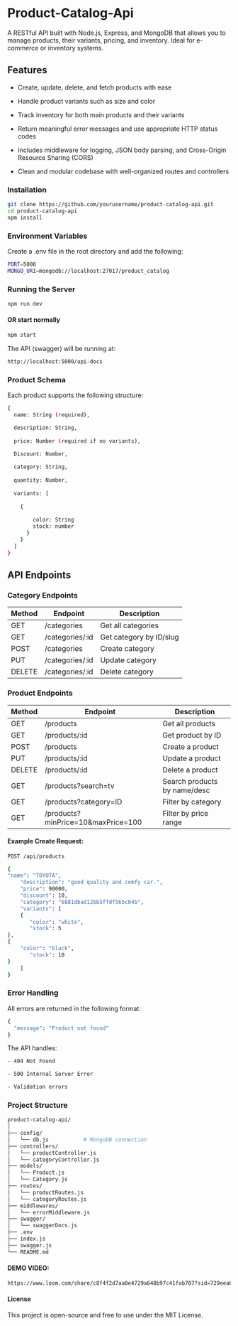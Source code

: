 # Product-Catalog-Api
A RESTful API built with Node.js, Express, and MongoDB that allows you to manage products, their variants, pricing, and inventory. Ideal for e-commerce or inventory systems.

## Features
- Create, update, delete, and fetch products with ease

- Handle product variants such as size and color

- Track inventory for both main products and their variants

- Return meaningful error messages and use appropriate HTTP status codes

- Includes middleware for logging, JSON body parsing, and Cross-Origin Resource Sharing (CORS)

- Clean and modular codebase with well-organized routes and controllers
  
### Installation
```bash
git clone https://github.com/yourusername/product-catalog-api.git
cd product-catalog-api
npm install
```

### Environment Variables

Create a .env file in the root directory and add the following:

``` bash
PORT=5000
MONGO_URI=mongodb://localhost:27017/product_catalog
```

### Running the Server
``` bash
npm run dev
```

#### OR start normally
``` bash 
npm start
```

The API (swagger) will be running at:
``` bash
http://localhost:5000/api-docs
```

### Product Schema
Each product supports the following structure:
``` bash
{
  name: String (required),

  description: String,
  
  price: Number (required if no variants),

  Discount: Number,
   
  category: String,
  
  quantity: Number,
  
  variants: [
  
    {
      
        color: String
        stock: number
      }
    }
  ]
}
```

## API Endpoints

### Category Endpoints

| Method | Endpoint           | Description               |
|--------|--------------------|---------------------------|
| GET    | /categories      | Get all categories        |
| GET    | /categories/:id  | Get category by ID/slug   |
| POST   | /categories      | Create category           |
| PUT    | /categories/:id  | Update category           |
| DELETE | /categories/:id  | Delete category           |

### Product Endpoints

| Method | Endpoint                                              | Description                     |
|--------|-------------------------------------------------------|---------------------------------|
| GET    | /products                                           | Get all products                |
| GET    | /products/:id                                       | Get product by ID               |
| POST   | /products                                           | Create a product                |
| PUT    | /products/:id                                       | Update a product                |
| DELETE | /products/:id                                       | Delete a product                |
| GET    | /products?search=tv                                 | Search products by name/desc    |
| GET    | /products?category=ID                               | Filter by category              |
| GET    | /products?minPrice=10&maxPrice=100                  | Filter by price range           |

#### Example Create Request:
``` bash
POST /api/products

{
"name": "TOYOTA",
	"description": "good quality and comfy car.",
	"price": 90000,
	"discount": 10,
	"category": "6881dbad126b5ffdf56bc04b",
	"variants": [
	{
	   "color": "white",
	   "stock": 5
},
{
	"color": "black",
	   "stock": 10
}
	]
}
```

### Error Handling
All errors are returned in the following format:
``` bash
{
  "message": "Product not found"
}
```
The API handles:
``` bash
- 404 Not Found

- 500 Internal Server Error

- Validation errors
```
### Project Structure
``` bash
product-catalog-api/
│
├── config/
│   └── db.js           # MongoDB connection
├── controllers/
│   └── productController.js
│   └── categoryController.js
├── models/
│   └── Product.js
│   └── Category.js
├── routes/
│   └── productRoutes.js
│   └── categoryRoutes.js
├── middlewares/
│   └── errorMiddleware.js
├── swagger/
│   └── swaggerDocs.js
├── .env
├── index.js
├── swagger.js
└── README.md
```


#### DEMO VIDEO: 
``` bash
https://www.loom.com/share/c8f4f2d7aa0e4729a648b97c41fab707?sid=729eea68-2a45-4f5a-908c-f3e8ded86bcc
```

#### License
This project is open-source and free to use under the MIT License.

